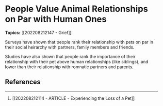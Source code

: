 # People Value Animal Relationships on Par with Human Ones
**Topics:** [[202208212147 - Grief]]

Surveys have shown that people rank their relationship with pets on par in their social heirarchy with partners, family members and friends.

Studies have also shown that people rank the importance of their relationship with their pet above human relationships (like siblings), and lower than their relationship with romnatic partners and parents.

## References
---
1. [[202208212114 - ARTICLE - Experiencing the Loss of a Pet]]